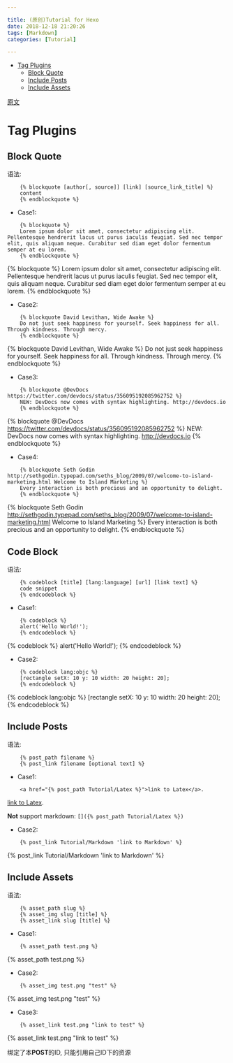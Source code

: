 ```yaml
---

title: (原创)Tutorial for Hexo
date: 2018-12-18 21:20:26
tags: [Markdown]
categories: [Tutorial]

---
```


<!-- vim-markdown-toc GFM -->

* [Tag Plugins](#tag-plugins)
    * [Block Quote](#block-quote)
    * [Include Posts](#include-posts)
    * [Include Assets](#include-assets)

<!-- vim-markdown-toc -->

[原文](https://hexo.io/docs/tag-plugins.html)

<!-- more -->

# Tag Plugins

## Block Quote

语法:

```
    {% blockquote [author[, source]] [link] [source_link_title] %}
    content
    {% endblockquote %}
```

- Case1:

```
    {% blockquote %}
    Lorem ipsum dolor sit amet, consectetur adipiscing elit. Pellentesque hendrerit lacus ut purus iaculis feugiat. Sed nec tempor elit, quis aliquam neque. Curabitur sed diam eget dolor fermentum semper at eu lorem.
    {% endblockquote %}
```


{% blockquote %}
Lorem ipsum dolor sit amet, consectetur adipiscing elit. Pellentesque hendrerit lacus ut purus iaculis feugiat. Sed nec tempor elit, quis aliquam neque. Curabitur sed diam eget dolor fermentum semper at eu lorem.
{% endblockquote %}

- Case2:

```
    {% blockquote David Levithan, Wide Awake %}
    Do not just seek happiness for yourself. Seek happiness for all. Through kindness. Through mercy.
    {% endblockquote %}
```

{% blockquote David Levithan, Wide Awake %}
Do not just seek happiness for yourself. Seek happiness for all. Through kindness. Through mercy.
{% endblockquote %}

- Case3:

```
    {% blockquote @DevDocs https://twitter.com/devdocs/status/356095192085962752 %}
    NEW: DevDocs now comes with syntax highlighting. http://devdocs.io
    {% endblockquote %}
```

{% blockquote @DevDocs https://twitter.com/devdocs/status/356095192085962752 %}
NEW: DevDocs now comes with syntax highlighting. http://devdocs.io
{% endblockquote %}


- Case4:

```
    {% blockquote Seth Godin http://sethgodin.typepad.com/seths_blog/2009/07/welcome-to-island-marketing.html Welcome to Island Marketing %}
    Every interaction is both precious and an opportunity to delight.
    {% endblockquote %}
```

{% blockquote Seth Godin http://sethgodin.typepad.com/seths_blog/2009/07/welcome-to-island-marketing.html Welcome to Island Marketing %}
Every interaction is both precious and an opportunity to delight.
{% endblockquote %}

## Code Block

语法:

```
    {% codeblock [title] [lang:language] [url] [link text] %}
    code snippet
    {% endcodeblock %}
```

- Case1:

```  
    {% codeblock %}
    alert('Hello World!');
    {% endcodeblock %}
```

{% codeblock %}
alert('Hello World!');
{% endcodeblock %}

- Case2:

```
    {% codeblock lang:objc %}
    [rectangle setX: 10 y: 10 width: 20 height: 20];
    {% endcodeblock %}
```

{% codeblock lang:objc %}
[rectangle setX: 10 y: 10 width: 20 height: 20];
{% endcodeblock %}

## Include Posts

语法:

```
    {% post_path filename %}
    {% post_link filename [optional text] %}
```

- Case1:

```
    <a href="{% post_path Tutorial/Latex %}">link to Latex</a>.
```

<a href="{% post_path Tutorial/Latex %}">link to Latex</a>.

**Not** support markdown: `[]({% post_path Tutorial/Latex %})`

- Case2:

```
    {% post_link Tutorial/Markdown 'link to Markdown' %}
```

{% post_link Tutorial/Markdown 'link to Markdown' %}

## Include Assets

语法:

```
    {% asset_path slug %}
    {% asset_img slug [title] %}
    {% asset_link slug [title] %}
```

- Case1:

```
    {% asset_path test.png %}
```

{% asset_path test.png %}

- Case2:

```
    {% asset_img test.png "test" %}
```

{% asset_img test.png "test" %}

- Case3:

```
    {% asset_link test.png "link to test" %}

```

{% asset_link test.png "link to test" %}

绑定了本**POST**的ID, 只能引用自己ID下的资源
